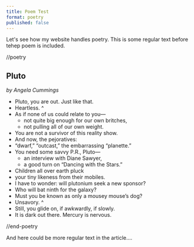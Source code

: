 ```yaml
---
title: Poem Test
format: poetry
published: false
---
```


Let's see how my website handles poetry. This is some regular text before tehep poem is included.

//poetry

## Pluto
*by Angela Cummings*

- Pluto, you are out. Just like that.
- Heartless.
^
- As if none of us could relate to you—
  - not quite big enough for our own britches,
  - not pulling all of our own weight.
- You are not a survivor of this reality show.
- And now, the pejoratives:
- “dwarf,” “outcast,” the embarrassing “planette.”
- You need some savvy P.R., Pluto—
  - an interview with Diane Sawyer,
  - a good turn on “Dancing with the Stars.”
- Children all over earth pluck
- your tiny likeness from their mobiles.
- I have to wonder: will plutonium seek a new sponsor?
- Who will bat ninth for the galaxy?
- Must you be known as only a mousey mouse’s dog?
- Unsavory.
^
- Still, you glide on, if awkwardly, if slowly.
- It is dark out there. Mercury is nervous.

//end-poetry

And here could be more regular text in the article....
